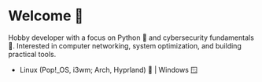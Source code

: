 # Welcome 👋

Hobby developer with a focus on Python 🐍 and cybersecurity fundamentals 🔐. Interested in computer networking, system optimization, and building practical tools.

- Linux (Pop!_OS, i3wm; Arch, Hyprland) 🐧 | Windows 🪟


<!---
DennisNeu/DennisNeu is a ✨ special ✨ repository because its `README.md` (this file) appears on your GitHub profile.
You can click the Preview link to take a look at your changes.
--->
